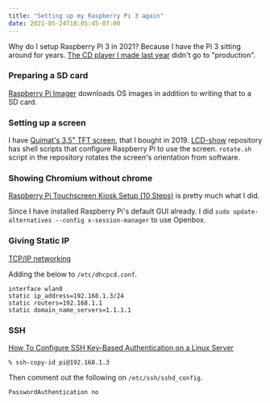 ```yaml
---
title: "Setting up my Raspberry Pi 3 again"
date: 2021-05-24T18:05:45-07:00
---
```

Why do I setup Raspberry Pi 3 in 2021? Because I have the Pi 3 sitting around for years. [The CD player I made last year](https://blog.8-p.info/en/2020/08/05/raspi-cd-player/) didn't go to "production".

### Preparing a SD card

[Raspberry Pi Imager](https://www.raspberrypi.org/software/) downloads OS images in addition to writing that to a SD card.

### Setting up a screen

I have [Quimat's 3.5" TFT screen](https://www.amazon.com/gp/product/B06W55HBTX/), that I bought in 2019. [LCD-show](https://github.com/goodtft/LCD-show) repository has shell scripts that configure Raspberry Pi to use the screen. `rotate.sh` script in the repository rotates the screen's orientation from software.

### Showing Chromium without chrome

[Raspberry Pi Touchscreen Kiosk Setup (10 Steps)](https://desertbot.io/blog/raspberry-pi-touchscreen-kiosk-setup) is pretty much what I did.

Since I have installed Raspberry Pi's default GUI already. I did `sudo update-alternatives --config x-session-manager` to use Openbox.

### Giving Static IP

[TCP/IP networking](https://www.raspberrypi.org/documentation/configuration/tcpip/)

Adding the below to `/etc/dhcpcd.conf`.

```
interface wlan0
static ip_address=192.168.1.3/24
static routers=192.168.1.1
static domain_name_servers=1.1.1.1
```

### SSH

[How To Configure SSH Key-Based Authentication on a Linux Server](https://www.digitalocean.com/community/tutorials/how-to-configure-ssh-key-based-authentication-on-a-linux-server)

```
% ssh-copy-id pi@192.168.1.3
```

Then comment out the following on `/etc/ssh/sshd_config`.

```
PasswordAuthentication no
```
